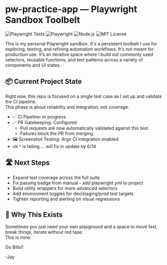 # pw-practice-app — Playwright Sandbox Toolbelt

![Playwright Tests](https://img.shields.io/badge/Playwright%20Tests-passing-success)
![Playwright](https://img.shields.io/badge/Playwright-%5E1.43.0-green?logo=playwright&style=flat-square)
![Node.js](https://img.shields.io/badge/Node.js-%3E%3D18.x-brightgreen?logo=node.js&style=flat-square)
![MIT License](https://img.shields.io/github/license/jaytremmel/pw-practice-app?style=flat-square)

This is my personal Playwright sandbox. It's a persistent toolbelt I use for exploring, testing, and refining automation workflows. It's not meant for production use. It’s an iterative space where I build out commonly used selectors, reusable functions, and test patterns across a variety of components and UI states.

## 📦 Current Project State

Right now, this repo is focused on a single test case as I set up and validate the CI pipeline.  
This phase is about reliability and integration, not coverage.

- ✅ CI Pipeline: In progress
- ✅ PR Gatekeeping: Configured
  - Pull requests are now automatically validated against this test.
  - Failures block the PR from merging.
- 🖼️ Screenshot Testing: Argo CI integration enabled
-   ok ^ is failing.... will fix in update by 6/14

## 🛣️ Next Steps

- Expand test coverage across the full suite
- Fix passing badge from manual - add playwright.yml to project
- Build utility wrappers for more advanced selectors
- Add environment toggles for dev/staging/prod test targets
- Tighten reporting and alerting on visual regressions

## 🤝 Why This Exists

Sometimes you just need your own playground and a space to move fast, break things, iterate without red tape.  
This is mine.

Go Bills!!

-Jay
